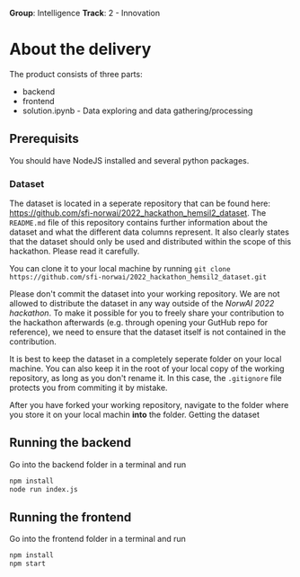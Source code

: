 **Group**: Intelligence
**Track**: 2 - Innovation


# About the delivery
The product consists of three parts:
- backend
- frontend
- solution.ipynb - Data exploring and data gathering/processing


## Prerequisits
You should have NodeJS installed and several python packages.

### Dataset
The dataset is located in a seperate repository that can be found here: https://github.com/sfi-norwai/2022_hackathon_hemsil2_dataset. The `README.md` file of this repository contains further information about the dataset and what the different data columns represent. It also clearly states that the dataset should only be used and distributed within the scope of this hackathon. Please read it carefully.

You can clone it to your local machine by running 
`git clone https://github.com/sfi-norwai/2022_hackathon_hemsil2_dataset.git`

Please don't commit the dataset into your working repository. We are not allowed to distribute the dataset in any way outside of the *NorwAI 2022 hackathon*. To make it possible for you to freely share your contribution to the hackathon afterwards (e.g. through opening your GutHub repo for reference), we need to ensure that the dataset itself is not contained in the contribution. 

It is best to keep the dataset in a completely seperate folder on your local machine. You can also keep it in the root of your local copy of the working repository, as long as you don't rename it. In this case, the `.gitignore` file protects you from commiting it by mistake. 

After you have forked your working repository, navigate to the folder where you store it on your local machin **into** the folder. 
Getting the dataset

## Running the backend
Go into the backend folder in a terminal and run 
```bash
npm install
node run index.js 
```

## Running the frontend
Go into the frontend folder in a terminal and run
```bash
npm install
npm start
```
